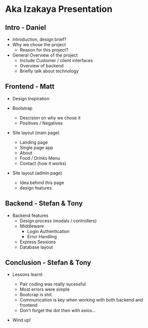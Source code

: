 # Aka Izakaya Presentation

## Intro - Daniel

- Introduction, design brief?
- Why we chose the project
  - Reason for this project?
- General Overview of the project
  - Include Customer / client interfaces
  - Overview of backend
  - Briefly talk about technology

## Frontend - Matt

- Design Inspiration
- Bootstrap
  - Descision on why we chose it
  - Positives / Negatives
- Site layout (main page)

  - Landing page
  - Single page app
  - About
  - Food / Drinks Menu
  - Contact (how it works)

- Site layout (admin page)
  - Idea behind this page
  - design features

## Backend - Stefan & Tony

- Backend features
  - Design process (modals / controllers)
  - Middleware
    - Login Authentication
    - Error Handling
  - Express Sessions
  - Database layout

## Conclusion - Stefan & Tony

- Lessons learnt

  - Pair coding was really sucessful
  - Most errors were simple
  - Bootcrap is shit.
  - Communication is key when working with both backend and frontend
  - Don't forget the dot then with axios...

- Wind up!
